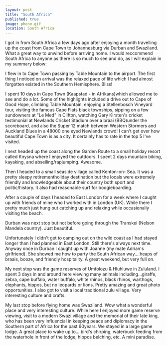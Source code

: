 ```yaml
---
layout: post   
title: "South Africa"  
published: true
image: phone.gif
location: South Africa
---
```


I got in from South Africa a few days ago after enjoying a 
month travelling up the coast from Cape Town to 
Johannesburg via Durban and Swaziland. What a great way to 
unwind before arriving home. I would reccommend South 
Africa to anyone as there is so much to see and do, as I 
will explain in my summary below:

I flew in to Cape Town passing by Table Mountain to
the airport. The first thing I noticed on arrival
was the relaxed pace of life which I had almost forgotten 
existed in the Southern Hemisphere. Bliss!

I spent 10 days in Cape Town (Kaapstad - in Afrikans)which 
allowed me to see and do a lot. Some of the highlights 
included a drive out to Cape of Good Hope, climbing Table 
Mountain, enjoying a Stellenbosch Vineyard tour, visiting 
the famous Cape Flats black townships, sipping on a few 
sundowners at "Le Med" in Clifton, watching Gary Kirsten's 
cricket testimonial at Newlands Cricket Stadium over a 
braai (BBQ)under the scoreboard, and also the Super 12 
match between Western Stormers and Auckland Blues in a 
48000 one eyed Newlands crowd! I can't get over how 
beautiful Cape Town is as a city. It certainly has to rate 
in the top 5 I've visited.

I next headed up the coast along the Garden Route to a
small holiday resort called Knysna where I enjoyed the 
outdoors. I spent 2 days mountain biking, kayaking, and 
abseiling/rapjumping. Awesome.

Then I headed to a small seaside village called Kenton-on-
Sea. It was a pretty sleepy retirementholiday destination 
but the locals were extremely friendly and knowledgeable 
about their country both sport and politic/history. It also 
had reasonable surf for boogieboarding.

After a couple of days I headed to East London for a week 
where I caught up with friends of mine who I worked with in 
London (UK). While there I pretty much just hung out 
catching up and relaxing while occasionally visiting the 
beach.

Durban was next stop but not before going through the 
Transkei (Nelson Mandela country). Just beautiful.

Unfortunately I didn't get to camping out on the wild coast 
as I had stayed longer than I had planned in East London. 
Still there's always next time. Anyway once in Durban I 
caught up with Joanne (my mate Adrian's girlfriend). She 
showed me how to party the South African way....heaps of 
braais, booze, and friendly hospitality. A great weekend, 
but very full on.

My next stop was the game reserves of Umfolozu & Hluhluwe 
in Zululand. I spent 3 days in and around here viewing many 
animals including...giraffe, zebra, cape buffalo, water 
buffalo, white rhinos, black rhinos, warthogs, elephants, 
hippos, but no leopards or lions. Pretty amazing and great 
photo opportunities. I also got to visit a local traditional
zulu village. Very interesting culture and crafts.

My last stop before flying home was Swaziland. Wow what a 
wonderful place and very interesting culture. While here I 
enjoyed more game reserve viewing, visit to a modern Swazi 
village and the memorial of their late king, who has been 
very influencial in keeping peace and diplomacy in the 
Southern part of Africa for the past 60years. We stayed in 
a large game lodge. A great place to wake up to....bird's 
chirping, waterbuck feeding from the waterhole in front of
the lodge, hippos belching, etc. A mini paradise.




